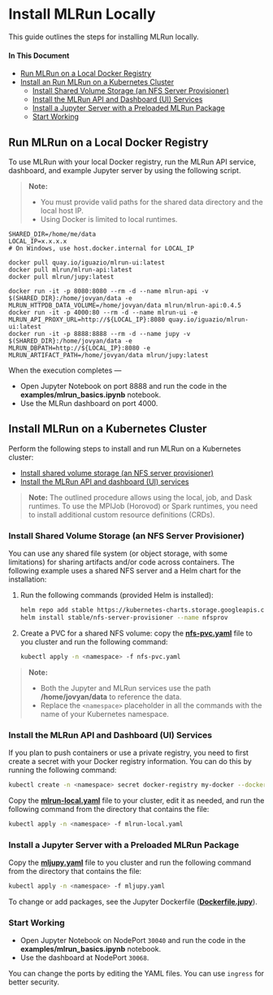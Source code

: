 # Install MLRun Locally

This guide outlines the steps for installing MLRun locally.

#### In This Document

- [Run MLRun on a Local Docker Registry](#local-docker)
- [Install an Run MLRun on a Kubernetes Cluster](#k8s-cluster)
  - [Install Shared Volume Storage (an NFS Server Provisioner)](#k8s-install-a-shared-volume-storage)
  - [Install the MLRun API and Dashboard (UI) Services](#k8s-install-mlrun-api-n-ui-services)
  - [Install a Jupyter Server with a Preloaded MLRun Package](#k8s-install-jupyter-service-w-mlrun)
  - [Start Working](#k8s-install-start-working)

<a id="local-docker"></a>
## Run MLRun on a Local Docker Registry

To use MLRun with your local Docker registry, run the MLRun API service, dashboard, and example Jupyter server by using the following script.

> **Note:**
> - You must provide valid paths for the shared data directory and the local host IP.
> - Using Docker is limited to local runtimes.

```
SHARED_DIR=/home/me/data
LOCAL_IP=x.x.x.x
# On Windows, use host.docker.internal for LOCAL_IP

docker pull quay.io/iguazio/mlrun-ui:latest
docker pull mlrun/mlrun-api:latest
docker pull mlrun/jupy:latest

docker run -it -p 8080:8080 --rm -d --name mlrun-api -v $(SHARED_DIR}:/home/jovyan/data -e MLRUN_HTTPDB_DATA_VOLUME=/home/jovyan/data mlrun/mlrun-api:0.4.5
docker run -it -p 4000:80 --rm -d --name mlrun-ui -e MLRUN_API_PROXY_URL=http://${LOCAL_IP}:8080 quay.io/iguazio/mlrun-ui:latest
docker run -it -p 8888:8888 --rm -d --name jupy -v $(SHARED_DIR}:/home/jovyan/data -e MLRUN_DBPATH=http://${LOCAL_IP}:8080 -e MLRUN_ARTIFACT_PATH=/home/jovyan/data mlrun/jupy:latest
```

When the execution completes &mdash;

- Open Jupyter Notebook on port 8888 and run the code in the **examples/mlrun_basics.ipynb** notebook.
- Use the MLRun dashboard on port 4000.

<a id="k8s-cluster"></a>
## Install MLRun on a Kubernetes Cluster

Perform the following steps to install and run MLRun on a Kubernetes cluster:

- [Install shared volume storage (an NFS server provisioner)](#k8s-install-a-shared-volume-storage)
- [Install the MLRun API and dashboard (UI) services](#k8s-install-mlrun-api-n-ui-services)

> **Note:** The outlined procedure allows using the local, job, and Dask runtimes.
> To use the MPIJob (Horovod) or Spark runtimes, you need to install additional custom resource definitions (CRDs).

<a id="k8s-install-a-shared-volume-storage"></a>
### Install Shared Volume Storage (an NFS Server Provisioner)

You can use any shared file system (or object storage, with some limitations) for sharing artifacts and/or code across containers.
The following example uses a shared NFS server and a Helm chart for the installation:

1. Run the following commands (provided Helm is installed):
    ```sh
    helm repo add stable https://kubernetes-charts.storage.googleapis.com/
    helm install stable/nfs-server-provisioner --name nfsprov
    ```
2. Create a PVC for a shared NFS volume: copy the [**nfs-pvc.yaml**](nfs-pvc.yaml) file to you cluster and run the following command:
    ```sh
    kubectl apply -n <namespace> -f nfs-pvc.yaml
    ```

> **Note:**
> - Both the Jupyter and MLRun services use the path **/home/jovyan/data** to reference the data.
> - Replace the `<namespace>` placeholder in all the commands with the name of your Kubernetes namespace.
<!-- SLSL: NOWNOW I added this note. -->
<!-- SLSL: NOWNOW Is this note specific to this section? It mentions the MLRun
  and Jupyter service, but we provide installation instructions for the MLRun
  API and Jupyter only in the next sections? Perhaps it was meant as a note to
  preface these two sections, but if so this isn't clear because it's taken to
  be part of the NFS section. -->

<a id="k8s-install-mlrun-api-n-ui-services"></a>
### Install the MLRun API and Dashboard (UI) Services

If you plan to push containers or use a private registry, you need to first create a secret with your Docker registry information.
You can do this by running the following command:
```sh
kubectl create -n <namespace> secret docker-registry my-docker --docker-server=https://index.docker.io/v1/ --docker-username=<your-user> --docker-password=<your-password> --docker-email=<your-email>
```

Copy the [**mlrun-local.yaml**](mlrun-local.yaml) file to your cluster, edit it as needed, and run the following command from the directory that contains the file:
```sh
kubectl apply -n <namespace> -f mlrun-local.yaml
```

<a id="k8s-install-jupyter-service-w-mlrun"></a>
### Install a Jupyter Server with a Preloaded MLRun Package

Copy the [**mljupy.yaml**](mljupy.yaml) file to you cluster and run the following command from the directory that contains the file:
```sh
kubectl apply -n <namespace> -f mljupy.yaml
```

To change or add packages, see the Jupyter Dockerfile ([**Dockerfile.jupy**](Dockerfile.jupy)).

<a id="k8s-install-start-working"></a>
### Start Working

- Open Jupyter Notebook on NodePort `30040` and run the code in the **examples/mlrun_basics.ipynb** notebook.
- Use the dashboard at NodePort `30068`.

You can change the ports by editing the YAML files.
You can use `ingress` for better security.
<!-- SLSL: NOWNOW
- Is the ingress comment related to the ports comment and should `ingress`
  indeed be formatted with inline code?
- Can they also edit the ports for the local Docker installation?
-->

